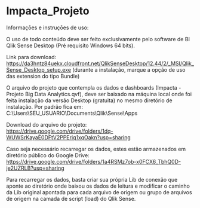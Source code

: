 # Impacta_Projeto

Informaçōes e instruçōes de uso:

O uso de todo conteúdo deve ser feito exclusivamente pelo software de BI Qlik Sense Desktop (Pré requisito Windows 64 bits).

Link para download: https://da3hntz84uekx.cloudfront.net/QlikSenseDesktop/12.44/2/_MSI/Qlik_Sense_Desktop_setup.exe
(durante a instalação, marque a opção de uso das extension do tipo Bundle)

O arquivo do projeto que contempla os dados e dashboards (Impacta - Projeto Big Data Analytics.qvf), deve ser baixado na máquina local onde foi feita instalação da versão Desktop (gratuita) no mesmo diretório de instalação. Por padrão fica em: C:\Users\SEU_USUARIO\Documents\Qlik\Sense\Apps

Download do arquivo do projeto: https://drive.google.com/drive/folders/1dq-WUWSrKayaE0DFtV2PPEriq1xqOakn?usp=sharing

Caso seja necessário recarregar os dados, estes estão armazenados em diretório público do Google Drive: 
https://drive.google.com/drive/folders/1a4RSMz7ob-x0FCX6_TbhQ0D-je2UZRLB?usp=sharing

Para recarregar os dados, basta criar sua própria Lib de conexão que aponte ao diretório onde baixou os dados de leitura e modificar o caminho da Lib original apontada para cada arquivo de origem ou grupo de arquivos de origem na camada de script (load) do Qlik Sense.
